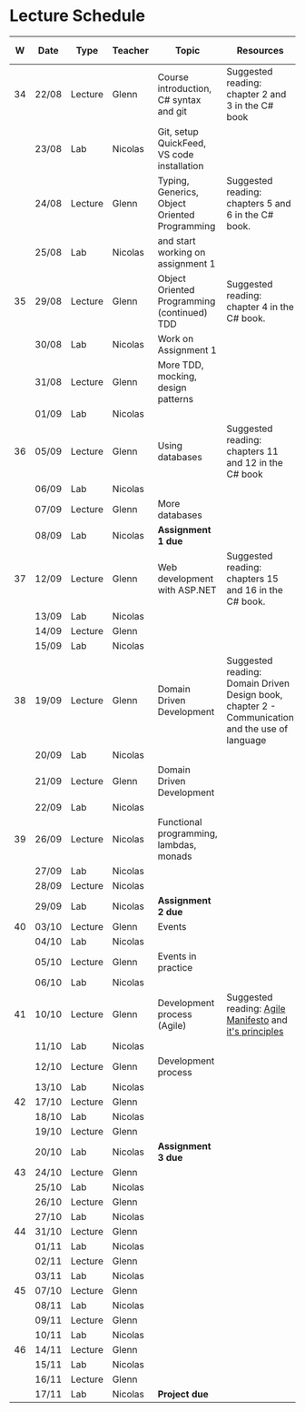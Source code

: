 # Lecture Schedule

| W   | Date  | Type    | Teacher  | Topic                                         | Resources                                                                                                                           | Travels / Remarks |
| --- | ----- | ------- | -------- | --------------------------------------------- | ----------------------------------------------------------------------------------------------------------------------------------- | ----------------- |
| 34  | 22/08 | Lecture | Glenn    | Course introduction, C# syntax and git        | Suggested reading: chapter 2 and 3 in the C# book                                                                                   |
|     | 23/08 | Lab     | Nicolas  | Git, setup QuickFeed, VS code installation    |                                                                                                                                     |                   |
|     | 24/08 | Lecture | Glenn    | Typing, Generics, Object Oriented Programming | Suggested reading: chapters 5 and 6 in the C# book.                                                                                 |                   |
|     | 25/08 | Lab     | Nicolas  | and start working on assignment 1             |                                                                                                                                     |                   |
| 35  | 29/08 | Lecture | Glenn    | Object Oriented Programming (continued) TDD   | Suggested reading: chapter 4 in the C# book.                                                                                        |                   |
|     | 30/08 | Lab     | Nicolas  | Work on Assignment 1                          |                                                                                                                                     |                   |
|     | 31/08 | Lecture | Glenn    | More TDD, mocking, design patterns            |                                                                                                                                     |                   |
|     | 01/09 | Lab     | Nicolas  |                                               |                                                                                                                                     |                   |
| 36  | 05/09 | Lecture | Glenn    | Using databases                               | Suggested reading: chapters 11 and 12 in the C# book                                                                                |                   |
|     | 06/09 | Lab     | Nicolas  |                                               |                                                                                                                                     |                   |
|     | 07/09 | Lecture | Glenn    | More databases                                |                                                                                                                                     |                   |
|     | 08/09 | Lab     | Nicolas  | **Assignment 1 due**                          |                                                                                                                                     |                   |
| 37  | 12/09 | Lecture | Glenn    | Web development with ASP.NET                  | Suggested reading: chapters 15 and 16 in the C# book.                                                                               |                   |
|     | 13/09 | Lab     | Nicolas  |                                               |                                                                                                                                     |                   |
|     | 14/09 | Lecture | Glenn    |                                               |  |                   |
|     | 15/09 | Lab     | Nicolas  |                                               |                                                                                                                                     |                   |
| 38  | 19/09 | Lecture | Glenn    | Domain Driven Development                     | Suggested reading: Domain Driven Design book, chapter 2 - Communication and the use of language                                     |                   |
|     | 20/09 | Lab     | Nicolas  |                                               |                                                                                                                                     |                   |
|     | 21/09 | Lecture | Glenn    | Domain Driven Development                     |                                                                                                                                     |                   |
|     | 22/09 | Lab     | Nicolas  |                                               |                                                                                                                                     |                   |
| 39  | 26/09 | Lecture | Nicolas  | Functional programming, lambdas, monads       |                                                                                                                                     |                   |
|     | 27/09 | Lab     | Nicolas  |                                               |                                                                                                                                     |                   |
|     | 28/09 | Lecture | Nicolas  |                                               |                                                                                                                                     |                   |
|     | 29/09 | Lab     | Nicolas  | **Assignment 2 due**                          |                                                                                                                                     |                   |
| 40  | 03/10 | Lecture | Glenn    | Events                                        |                                                                                                                                     |                   |
|     | 04/10 | Lab     | Nicolas  |                                               |                                                                                                                                     |                   |
|     | 05/10 | Lecture | Glenn    | Events in practice                            |                                                                                                                                     |                   |
|     | 06/10 | Lab     | Nicolas  |                                               |                                                                                                                                     |                   |
| 41  | 10/10 | Lecture | Glenn    | Development process (Agile)                   | Suggested reading: [Agile Manifesto](https://agilemanifesto.org/) and [it's principles](https://agilemanifesto.org/principles.html) |                   |
|     | 11/10 | Lab     | Nicolas  |                                               |                                                                                                                                     |                   |
|     | 12/10 | Lecture | Glenn    | Development process                                              |                                                                                                                                     |                   |
|     | 13/10 | Lab     | Nicolas  |                                               |                                                                                                                                     |                   |
| 42  | 17/10 | Lecture | Glenn    |                                               |                                                                                                                                     |                   |
|     | 18/10 | Lab     | Nicolas  |                                               |                                                                                                                                     |                   |
|     | 19/10 | Lecture | Glenn    |                                               |                                                                                                                                     |                   |
|     | 20/10 | Lab     | Nicolas  | **Assignment 3 due**                          |                                                                                                                                     |                   |
| 43  | 24/10 | Lecture | Glenn    |                                               |                                                                                                                                     |                   |
|     | 25/10 | Lab     | Nicolas  |                                               |                                                                                                                                     |                   |
|     | 26/10 | Lecture | Glenn    |                                               |                                                                                                                                     |                   |
|     | 27/10 | Lab     | Nicolas  |                                               |                                                                                                                                     |                   |
| 44  | 31/10 | Lecture | Glenn    |                                               |                                                                                                                                     |                   |
|     | 01/11 | Lab     | Nicolas  |                                               |                                                                                                                                     |                   |
|     | 02/11 | Lecture | Glenn    |                                               |                                                                                                                                     |                   |
|     | 03/11 | Lab     | Nicolas  |                                               |                                                                                                                                     |                   |
| 45  | 07/10 | Lecture | Glenn    |                                               |                                                                                                                                     |                   |
|     | 08/11 | Lab     | Nicolas  |                                               |                                                                                                                                     |                   |
|     | 09/11 | Lecture | Glenn    |                                               |                                                                                                                                     |                   |
|     | 10/11 | Lab     | Nicolas  |                                               |                                                                                                                                     |                   |
| 46  | 14/11 | Lecture | Glenn    |                                               |                                                                                                                                     |                   |
|     | 15/11 | Lab     | Nicolas  |                                               |                                                                                                                                     |                   |
|     | 16/11 | Lecture | Glenn    |                                               |                                                                                                                                     |                   |
|     | 17/11 | Lab     | Nicolas  | **Project due**                               |                                                                                                                                     |                   |

